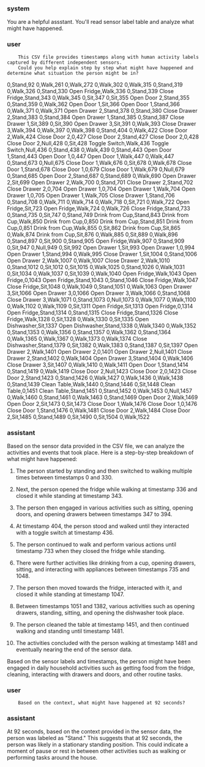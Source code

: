 ### system
You are a helpful assstant. You'll read sensor label table and analyze what might have happened.
### user

        This CSV file provides timestamps along with human activity labels captured by different independent sensors.
        Could you help explain step by step what might have happened and determine what situation the person might be in?
    
0,Stand,92
0,Walk,261
0,Walk,272
0,Walk,302
0,Walk,315
0,Stand,319
0,Walk,326
0,Stand,330
Open Fridge,Walk,336
0,Stand,339
Close Fridge,Stand,343
0,Walk,345
0,Sit,347
0,Sit,355
Open Door 2,Stand,355
0,Stand,359
0,Walk,362
Open Door 1,Sit,366
Open Door 1,Stand,366
0,Walk,371
0,Walk,371
Open Drawer 2,Stand,378
0,Stand,380
Close Drawer 2,Stand,383
0,Stand,384
Open Drawer 1,Stand,385
0,Stand,387
Close Drawer 1,Sit,389
0,Sit,390
Open Drawer 3,Sit,391
0,Walk,393
Close Drawer 3,Walk,394
0,Walk,397
0,Walk,398
0,Stand,404
0,Walk,422
Close Door 2,Walk,424
Close Door 2,0,427
Close Door 2,Stand,427
Close Door 2,0,428
Close Door 2,Null,428
0,Sit,428
Toggle Switch,Walk,436
Toggle Switch,Null,436
0,Stand,438
0,Walk,439
0,Stand,443
Open Door 1,Stand,443
Open Door 1,0,447
Open Door 1,Walk,447
0,Walk,447
0,Stand,673
0,Null,675
Close Door 1,Walk,676
0,Sit,678
0,Walk,678
Close Door 1,Stand,678
Close Door 1,0,679
Close Door 1,Walk,679
0,Null,679
0,Stand,685
Open Door 2,Stand,687
0,Stand,689
0,Walk,690
Open Drawer 2,Sit,699
Open Drawer 2,Walk,700
0,Stand,701
Close Drawer 2,Stand,702
Close Drawer 2,0,704
Open Drawer 1,0,704
Open Drawer 1,Walk,704
Open Drawer 1,0,705
Open Drawer 1,Walk,705
Close Drawer 1,Stand,706
0,Stand,708
0,Walk,711
0,Walk,714
0,Walk,718
0,Sit,721
0,Walk,722
Open Fridge,Sit,723
Open Fridge,Walk,724
0,Walk,726
Close Fridge,Stand,733
0,Stand,735
0,Sit,747
0,Stand,749
Drink from Cup,Stand,843
Drink from Cup,Walk,850
Drink from Cup,0,850
Drink from Cup,Stand,851
Drink from Cup,0,851
Drink from Cup,Walk,855
0,Sit,862
Drink from Cup,Sit,865
0,Walk,874
Drink from Cup,Sit,876
0,Walk,885
0,Sit,889
0,Walk,896
0,Stand,897
0,Sit,900
0,Stand,905
Open Fridge,Walk,907
0,Stand,909
0,Sit,947
0,Null,949
0,Sit,992
Open Drawer 1,Sit,993
Open Drawer 1,0,994
Open Drawer 1,Stand,994
0,Walk,995
Close Drawer 1,Sit,1004
0,Stand,1006
Open Drawer 2,Walk,1007
0,Walk,1007
Close Drawer 2,Walk,1010
0,Stand,1012
0,Sit,1012
0,Sit,1015
0,Walk,1025
0,Stand,1026
0,Walk,1031
0,Sit,1034
0,Walk,1037
0,Sit,1039
0,Walk,1040
Open Fridge,Walk,1043
Open Fridge,0,1043
Open Fridge,Stand,1043
0,Stand,1046
Close Fridge,Walk,1047
Close Fridge,Sit,1048
0,Walk,1049
0,Stand,1051
0,Walk,1063
Open Drawer 3,Sit,1066
Open Drawer 3,0,1066
Open Drawer 3,Walk,1066
0,Stand,1068
Close Drawer 3,Walk,1071
0,Stand,1073
0,Null,1073
0,Walk,1077
0,Walk,1100
0,Walk,1102
0,Walk,1109
0,Sit,1311
Open Fridge,Sit,1313
Open Fridge,0,1314
Open Fridge,Stand,1314
0,Stand,1315
Close Fridge,Stand,1326
Close Fridge,Walk,1328
0,Sit,1328
0,Walk,1330
0,Sit,1335
Open Dishwasher,Sit,1337
Open Dishwasher,Stand,1338
0,Walk,1340
0,Walk,1352
0,Stand,1353
0,Walk,1356
0,Stand,1357
0,Walk,1362
0,Stand,1364
0,Walk,1365
0,Walk,1367
0,Walk,1373
0,Walk,1374
Close Dishwasher,Stand,1379
0,Sit,1382
0,Walk,1383
0,Stand,1387
0,Sit,1397
Open Drawer 2,Walk,1401
Open Drawer 2,0,1401
Open Drawer 2,Null,1401
Close Drawer 2,Stand,1402
0,Walk,1404
Open Drawer 3,Stand,1404
0,Walk,1406
Close Drawer 3,Sit,1407
0,Walk,1410
0,Walk,1411
Open Door 1,Stand,1414
0,Stand,1419
0,Walk,1419
Close Door 2,Null,1423
Close Door 2,0,1423
Close Door 2,Stand,1423
0,Stand,1426
0,Walk,1427
0,Walk,1436
0,Walk,1438
0,Stand,1439
Clean Table,Walk,1440
0,Stand,1446
0,Sit,1448
Clean Table,0,1451
Clean Table,Stand,1451
0,Stand,1452
0,Walk,1453
0,Null,1457
0,Walk,1460
0,Stand,1461
0,Walk,1463
0,Stand,1469
Open Door 2,Walk,1469
Open Door 2,Sit,1473
0,Sit,1473
Close Door 1,Walk,1476
Close Door 1,0,1476
Close Door 1,Stand,1476
0,Walk,1481
Close Door 2,Walk,1484
Close Door 2,Sit,1485
0,Stand,1489
0,Sit,1490
0,Sit,1504
0,Walk,1522

### assistant
Based on the sensor data provided in the CSV file, we can analyze the activities and events that took place. Here is a step-by-step breakdown of what might have happened:

1. The person started by standing and then switched to walking multiple times between timestamps 0 and 330.

2. Next, the person opened the fridge while walking at timestamp 336 and closed it while standing at timestamp 343.

3. The person then engaged in various activities such as sitting, opening doors, and opening drawers between timestamps 347 to 394.

4. At timestamp 404, the person stood and walked until they interacted with a toggle switch at timestamp 436.

5. The person continued to walk and perform various actions until timestamp 733 when they closed the fridge while standing.

6. There were further activities like drinking from a cup, opening drawers, sitting, and interacting with appliances between timestamps 735 and 1048.

7. The person then moved towards the fridge, interacted with it, and closed it while standing at timestamp 1047.

8. Between timestamps 1051 and 1382, various activities such as opening drawers, standing, sitting, and opening the dishwasher took place.

9. The person cleaned the table at timestamp 1451, and then continued walking and standing until timestamp 1481.

10. The activities concluded with the person walking at timestamp 1481 and eventually nearing the end of the sensor data.

Based on the sensor labels and timestamps, the person might have been engaged in daily household activities such as getting food from the fridge, cleaning, interacting with drawers and doors, and other routine tasks.
### user

        Based on the context, what might have happened at 92 seconds?
    
### assistant
At 92 seconds, based on the context provided in the sensor data, the person was labeled as "Stand." This suggests that at 92 seconds, the person was likely in a stationary standing position. This could indicate a moment of pause or rest in between other activities such as walking or performing tasks around the house.
